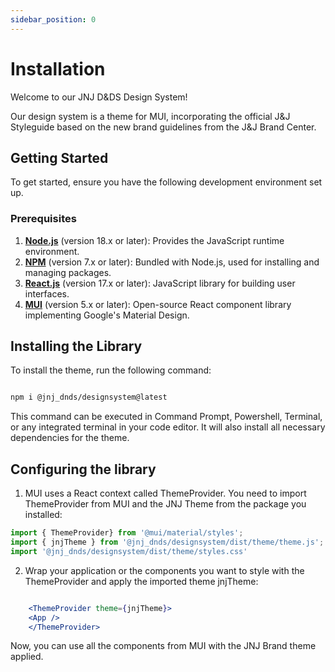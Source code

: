 ```yaml
---
sidebar_position: 0
---
```


# Installation

Welcome to our JNJ D&DS Design System!

Our design system is a theme for MUI, incorporating the official J&J Styleguide based on the new brand guidelines from the J&J Brand Center.

## Getting Started

To get started, ensure you have the following development environment set up.

### Prerequisites

1. **[Node.js](https://react.dev/)** (version 18.x or later): Provides the JavaScript runtime environment.
2. **[NPM](https://www.npmjs.com/)** (version 7.x or later): Bundled with Node.js, used for installing and managing packages.
3. **[React.js](https://react.dev/)** (version 17.x or later): JavaScript library for building user interfaces.
4. **[MUI](https://mui.com/material-ui/getting-started/)** (version 5.x or later): Open-source React component library implementing Google's Material Design.

## Installing the Library

To install the theme, run the following command:

```bash

npm i @jnj_dnds/designsystem@latest

```

This command can be executed in Command Prompt, Powershell, Terminal, or any integrated terminal in your code editor. It will also install all necessary dependencies for the theme.

## Configuring the library

1. MUI uses a React context called ThemeProvider. You need to import ThemeProvider from MUI and the JNJ Theme from the package you installed:


```jsx title="src/main.jsx"
import { ThemeProvider} from '@mui/material/styles';
import { jnjTheme } from '@jnj_dnds/designsystem/dist/theme/theme.js';
import '@jnj_dnds/designsystem/dist/theme/styles.css'
```

2.  Wrap your application or the components you want to style with the ThemeProvider and apply the imported theme jnjTheme:

```jsx title="src/main.jsx"

    <ThemeProvider theme={jnjTheme}>
    <App />
    </ThemeProvider>
```

Now, you can use all the components from MUI with the JNJ Brand theme applied.
